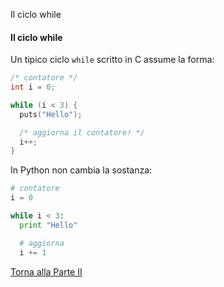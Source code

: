 Il ciclo while


#### Il ciclo while

Un tipico ciclo `while` scritto in C assume la forma:

```c
/* contatore */
int i = 0;

while (i < 3) {
  puts("Hello");

  /* aggiorna il contatore! */
  i++;
}
```

In Python non cambia la sostanza:

```py
# contatore
i = 0

while i < 3:
  print "Hello"

  # aggiorna
  i += 1
```

<a href="/activities/2">Torna alla Parte II</a>
